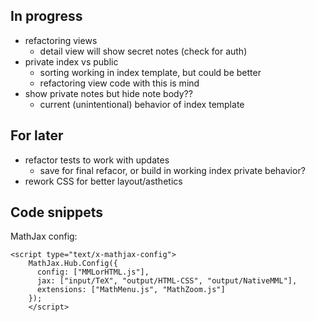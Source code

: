 ## In progress
- refactoring views
    - detail view will show secret notes (check for auth)
- private index vs public
    - sorting working in index template, but could be better
    - refactoring view code with this is mind
- show private notes but hide note body??
    - current (unintentional) behavior of index template

## For later
- refactor tests to work with updates
    - save for final refacor, or build in working index private behavior?
- rework CSS for better layout/asthetics

## Code snippets
MathJax config:

```
<script type="text/x-mathjax-config">
    MathJax.Hub.Config({
      config: ["MMLorHTML.js"],
      jax: ["input/TeX", "output/HTML-CSS", "output/NativeMML"],
      extensions: ["MathMenu.js", "MathZoom.js"]
    });
    </script>
``` 